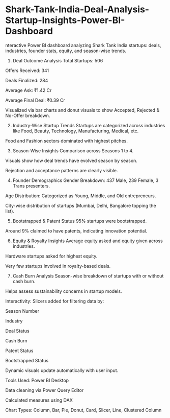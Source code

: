 # Shark-Tank-India-Deal-Analysis-Startup-Insights-Power-BI-Dashboard
nteractive Power BI dashboard analyzing Shark Tank India startups: deals, industries, founder stats, equity, and season-wise trends.
1. Deal Outcome Analysis
Total Startups: 506

Offers Received: 341

Deals Finalized: 284

Average Ask: ₹1.42 Cr

Average Final Deal: ₹0.39 Cr

Visualized via bar charts and donut visuals to show Accepted, Rejected & No-Offer breakdown.

2. Industry-Wise Startup Trends
Startups are categorized across industries like Food, Beauty, Technology, Manufacturing, Medical, etc.

Food and Fashion sectors dominated with highest pitches.

3. Season-Wise Insights
Comparison across Seasons 1 to 4.

Visuals show how deal trends have evolved season by season.

Rejection and acceptance patterns are clearly visible.

4. Founder Demographics
Gender Breakdown: 437 Male, 239 Female, 3 Trans presenters.

Age Distribution: Categorized as Young, Middle, and Old entrepreneurs.

City-wise distribution of startups (Mumbai, Delhi, Bangalore topping the list).

5. Bootstrapped & Patent Status
95% startups were bootstrapped.

Around 9% claimed to have patents, indicating innovation potential.

6. Equity & Royalty Insights
Average equity asked and equity given across industries.

Hardware startups asked for highest equity.

Very few startups involved in royalty-based deals.

7. Cash Burn Analysis
Season-wise breakdown of startups with or without cash burn.

Helps assess sustainability concerns in startup models.

Interactivity:
Slicers added for filtering data by:

Season Number

Industry

Deal Status

Cash Burn

Patent Status

Bootstrapped Status

Dynamic visuals update automatically with user input.

Tools Used:
Power BI Desktop

Data cleaning via Power Query Editor

Calculated measures using DAX

Chart Types: Column, Bar, Pie, Donut, Card, Slicer, Line, Clustered Column

